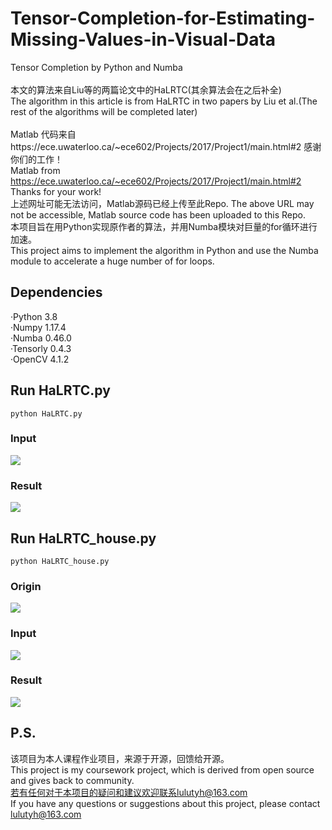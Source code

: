 # Tensor-Completion-for-Estimating-Missing-Values-in-Visual-Data
Tensor Completion by Python and Numba<br>
<br>
本文的算法来自Liu等的两篇论文中的HaLRTC(其余算法会在之后补全) <br>
The algorithm in this article is from HaLRTC in two papers by Liu et al.(The rest of the algorithms will be completed later)<br>
<br>
Matlab 代码来自https://ece.uwaterloo.ca/~ece602/Projects/2017/Project1/main.html#2 感谢你们的工作！<br>
Matlab from https://ece.uwaterloo.ca/~ece602/Projects/2017/Project1/main.html#2 Thanks for your work!<br>
上述网址可能无法访问，Matlab源码已经上传至此Repo.
The above URL may not be accessible, Matlab source code has been uploaded to this Repo.
<br>
本项目旨在用Python实现原作者的算法，并用Numba模块对巨量的for循环进行加速。<br>
This project aims to implement the algorithm in Python and use the Numba module to accelerate a huge number of for loops.<br>
## Dependencies
·Python 3.8<br>
·Numpy 1.17.4<br>
·Numba 0.46.0<br>
·Tensorly 0.4.3<br>
·OpenCV 4.1.2<br>

## Run HaLRTC.py
```shell
python HaLRTC.py
```
### Input
![](https://github.com/prolulu/Tensor-Completion-for-Estimating-Missing-Values-in-Visual-Data/blob/master/seaside_corrupt.jpg)
### Result
![](https://github.com/prolulu/Tensor-Completion-for-Estimating-Missing-Values-in-Visual-Data/blob/master/seaside_result.jpg)

## Run HaLRTC_house.py
```shell
python HaLRTC_house.py
```
### Origin
![](https://github.com/prolulu/Tensor-Completion-for-Estimating-Missing-Values-in-Visual-Data/blob/master/house.jpg)
### Input
![](https://github.com/prolulu/Tensor-Completion-for-Estimating-Missing-Values-in-Visual-Data/blob/master/house_corrupt.jpg)
### Result
![](https://github.com/prolulu/Tensor-Completion-for-Estimating-Missing-Values-in-Visual-Data/blob/master/house_result.jpg)

## P.S.
该项目为本人课程作业项目，来源于开源，回馈给开源。<br>
This project is my coursework project, which is derived from open source and gives back to community.<br>
若有任何对于本项目的疑问和建议欢迎联系lulutyh@163.com <br>
If you have any questions or suggestions about this project, please contact lulutyh@163.com <br>
